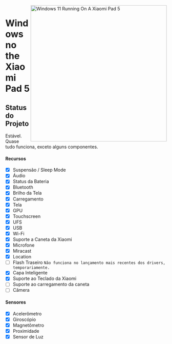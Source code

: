 <img align="right" src="https://raw.githubusercontent.com/erdilS/Port-Windows-11-Xiaomi-Pad-5/main/nabu.png" width="425" alt="Windows 11 Running On A Xiaomi Pad 5">

# Windows no the Xiaomi Pad 5

## Status do Projeto

Estável. Quase tudo funciona, exceto alguns componentes.

#### Recursos

- [X] Suspensão / Sleep Mode
- [X] Áudio
- [X] Status da Bateria
- [X] Bluetooth
- [X] Brilho da Tela
- [x] Carregamento
- [X] Tela
- [X] GPU
- [X] Touchscreen
- [X] UFS
- [X] USB
- [X] Wi-Fi
- [X] Suporte a Caneta da Xiaomi
- [X] Microfone
- [X] Miracast
- [X] Location
- [ ] Flash Traseiro ```Não funciona no lançamento mais recentes dos drivers, temporariamente.```
- [X] Capa Inteligente
- [X] Suporte ao Teclado da Xiaomi
- [ ] Suporte ao carregamento da caneta
- [ ] Câmera

#### Sensores

- [X] Acelerômetro
- [X] Giroscópio
- [X] Magnetômetro
- [X] Proximidade
- [X] Sensor de Luz
